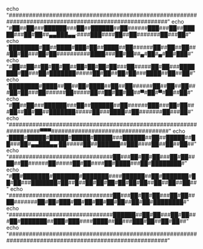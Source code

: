 echo "########################################################################################################"
echo "#██##██###██████###██##██████##██######███###██##█████###██#██##▄▄███▄▄·####███####██##██#######██###██#"
echo "████████#██##████#███#██##████##██######██##██##██###██#██###██#██##########████###██#██##▄#██#▄#██#███#"
echo "#██##██##██#██#██##██#██#██#██###██#####██#██###███████#██###██#███████#####██#██##██#██###████##██##██#"
echo "████████#████##██##██#████##██##██######██##██##██###██#██###██######██#####██##██#██#██##▀#██#▀#██##██#"
echo "#██##██###██████###██##██████##██######███###██#██###██##██#██##███████#####██###████##██#######██###██#"
echo "##################################################################▀▀▀###################################"
echo "████#█████#█████#█████#█████###██████##██##█████##██###██#▄▄███▄▄·██#####██##██████##███####██##██##██##"
echo "###############################██###██#██#██###██#██##██##██######██#####██#██####██#████###██#████████#"
echo "#██#███████#███████#███████####██████##██#███████#██#██###███████#██##█##██#██#██#██#██#██##██##██##██##"
echo "###############################██###██#██#██###██#██##██#######██#██#███#██#██#██#██#██##██#██#████████#"
echo "###############################██████##██#██###██#██###██#███████##███#███####████##██###███#██##██#██##"
echo "########################################################################################################"
